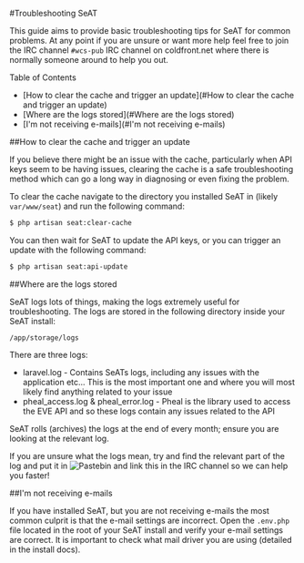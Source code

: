 #Troubleshooting SeAT

This guide aims to provide basic troubleshooting tips for SeAT for common problems. At any point if you are unsure or want more help feel free to join the IRC channel `#wcs-pub` IRC channel on coldfront.net where there is normally someone around to help you out. 

Table of Contents

* [How to clear the cache and trigger an update](#How to clear the cache and trigger an update)
* [Where are the logs stored](#Where are the logs stored)
* [I'm not receiving e-mails](#I'm not receiving e-mails)

##How to clear the cache and trigger an update

If you believe there might be an issue with the cache, particularly when API keys seem to be having issues, clearing the cache is a safe troubleshooting method which can go a long way in diagnosing or even fixing the problem. 

To clear the cache navigate to the directory you installed SeAT in (likely `var/www/seat`) and run the following command: 

```bash
$ php artisan seat:clear-cache
```

You can then wait for SeAT to update the API keys, or you can trigger an update with the following command:

```bash
$ php artisan seat:api-update
```

##Where are the logs stored

SeAT logs lots of things, making the logs extremely useful for troubleshooting. The logs are stored in the following directory inside your SeAT install: 

```
/app/storage/logs
```

There are three logs: 
* laravel.log - Contains SeATs logs, including any issues with the application etc... This is the most important one and where you will most likely find anything related to your issue
* pheal_access.log & pheal_error.log - Pheal is the library used to access the EVE API and so these logs contain any issues related to the API 

SeAT rolls (archives) the logs at the end of every month; ensure you are looking at the relevant log. 

If you are unsure what the logs mean, try and find the relevant part of the log and put it in ![Pastebin](http://pastebin.com/) and link this in the IRC channel so we can help you faster!

##I'm not receiving e-mails

If you have installed SeAT, but you are not receiving e-mails the most common culprit is that the e-mail settings are incorrect. Open the `.env.php` file located in the root of your SeAT install and verify your e-mail settings are correct. It is important to check what mail driver you are using (detailed in the install docs). 
